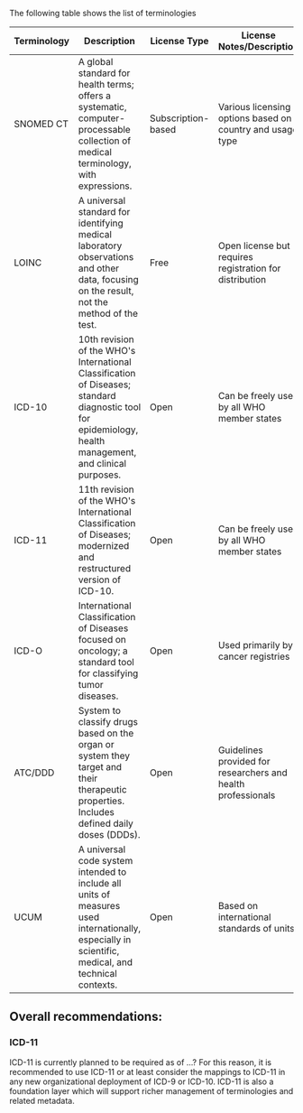 The following table shows the list of terminologies


| Terminology | Description  | License Type  | License Notes/Description   | Source    |
|-------------|-----------------|---------------|-----------------|---------|
| SNOMED CT | A global standard for health terms; offers a systematic, computer-processable collection of medical terminology, with expressions. | Subscription-based | Various licensing options based on country and usage type | [SNOMED International](https://www.snomed.org/snomed-ct/what-is-snomed-ct) |
| LOINC | A universal standard for identifying medical laboratory observations and other data, focusing on the result, not the method of the test. | Free  | Open license but requires registration for distribution  | [LOINC](https://loinc.org/)                                |
| ICD-10 | 10th revision of the WHO's International Classification of Diseases; standard diagnostic tool for epidemiology, health management, and clinical purposes. | Open  | Can be freely used by all WHO member states | [WHO](https://www.who.int/classifications/icd/en/)          |
| ICD-11 | 11th revision of the WHO's International Classification of Diseases; modernized and restructured version of ICD-10. | Open   | Can be freely used by all WHO member states   | [WHO](https://www.who.int/classifications/icd/icd11-factsheet.pdf) |
| ICD-O  | International Classification of Diseases focused on oncology; a standard tool for classifying tumor diseases. | Open   | Used primarily by cancer registries  | [WHO](https://www.who.int/classifications/icd/adaptations/oncology/en/)         |
| ATC/DDD | System to classify drugs based on the organ or system they target and their therapeutic properties. Includes defined daily doses (DDDs). | Open   | Guidelines provided for researchers and health professionals | [WHO Collaborating Centre for Drug Statistics Methodology](https://www.whocc.no/) |
| UCUM | A universal code system intended to include all units of measures used internationally, especially in scientific, medical, and technical contexts. | Open | Based on international standards of units   | [UCUM](https://unitsofmeasure.org/)   |


## Overall recommendations: 
### ICD-11
ICD-11 is currently planned to be required as of ...?
For this reason, it is recommended to use ICD-11 or at least consider the mappings to ICD-11 in any new organizational deployment of ICD-9 or ICD-10. 
ICD-11 is also a foundation layer which will support richer management of terminologies and related metadata.
